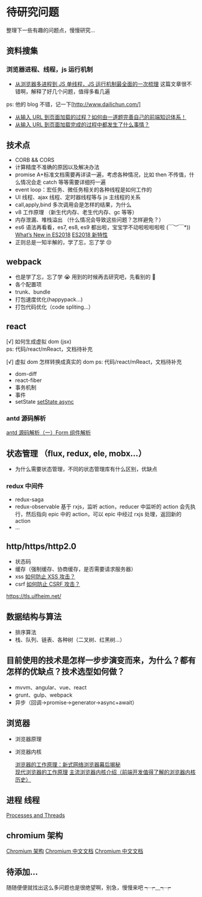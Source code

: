 # 待研究问题

整理下一些有趣的问题点，慢慢研究...

## 资料搜集

### 浏览器进程、线程，js 运行机制

- [从浏览器多进程到 JS 单线程，JS 运行机制最全面的一次梳理](https://segmentfault.com/a/1190000012925872)
  这篇文章很不错啊，解释了好几个问题，值得多看几遍

ps: 他的 blog 不错，记一下[http://www.dailichun.com/]

- [从输入 URL 到页面加载的过程？如何由一道题完善自己的前端知识体系！](http://www.dailichun.com/2018/03/12/whenyouenteraurl.html)
- [从输入 URL 到页面加载完成的过程中都发生了什么事情？](http://fex.baidu.com/blog/2014/05/what-happen/)

## 技术点

- CORB && CORS
- 计算精度不准确的原因以及解决办法
- promise A+标准文档需要再详读一遍，考虑各种情况，比如 then 不传值，什么情况会走 catch 等等需要详细捋一遍
- event loop：宏任务、微任务相关的各种线程是如何工作的
- UI 线程、ajax 线程、定时器线程等与 js 主线程的关系
- call,apply,bind 多次调用会是怎样的结果，为什么
- v8 工作原理 （新生代内存、老生代内存、gc 等等）
- 内存泄漏、堆栈溢出 （什么情况会导致这些问题？怎样避免？）
- es6 语法再看看，es7, es8, es9 都出啦，宝宝学不动啦啦啦啦啦 \(￣︶￣\*\)) [What’s New in ES2018](https://www.sitepoint.com/es2018-whats-new/)
  [ES2018 新特性](https://www.imooc.com/article/37899)
- 正则总是一知半解的，学了忘，忘了学 😒

## webpack

- 也是学了忘，忘了学 😭 用到的时候再去研究吧，先看别的 🤭
- 各个配置项
- trunk、bundle
- 打包速度优化(happypack...)
- 打包代码优化（code spliting...）

## react

[√] 如何生成虚拟 dom (jsx)  
ps: 代码/react/mReact，文档待补充

[√] 虚拟 dom 怎样转换成真实的 dom
ps: 代码/react/mReact，文档待补充

- dom-diff
- react-fiber
- 事务机制
- 事件
- setState [setState async](https://github.com/facebook/react/issues/11527)

### antd 源码解析

[antd 源码解析（一）Form 组件解析](https://segmentfault.com/a/1190000014447696)

## 状态管理 （flux, redux, ele, mobx...）

- 为什么需要状态管理，不同的状态管理库有什么区别，优缺点

### redux 中间件

- redux-saga
- redux-observable 基于 rxjs，监听 action，reducer 中监听的 action 会先执行，然后指向 epic 中的 action，可以 epic 中经过 rxjs 处理，返回新的 action
- ...

## http/https/http2.0

- 状态码
- 缓存（强制缓存、协商缓存，是否需要请求服务器）
- xss [如何防止 XSS 攻击？](https://segmentfault.com/a/1190000016551188)
- csrf [如何防止 CSRF 攻击？](https://segmentfault.com/a/1190000016659945)

https://tls.ulfheim.net/

## 数据结构与算法

- 排序算法
- 栈、队列、链表、各种树（二叉树、红黑树...）

## 目前使用的技术是怎样一步步演变而来，为什么？都有怎样的优缺点？技术选型如何做？

- mvvm、angular、vue、react
- grunt、gulp、webpack
- 异步（回调->promise->generator->async+await）

## 浏览器

- 浏览器原理
- 浏览器内核

  [浏览器的工作原理：新式网络浏览器幕后揭秘](https://www.html5rocks.com/zh/tutorials/internals/howbrowserswork/)  
  [现代浏览器的工作原理](https://juejin.im/entry/5b2f6dc9f265da596a367cb2)
  [主流浏览器内核介绍（前端开发值得了解的浏览器内核历史）](http://chuquan.me/2018/01/21/browser-architecture-overview/)

## 进程 线程

[Processes and Threads](http://www.qnx.com/developers/docs/6.4.1/neutrino/getting_started/s1_procs.html)

## chromium 架构

[Chromium 架构](https://www.chromium.org/developers/design-documents)
[Chromium 中文文档](https://github.com/ahangchen/Chromium_doc_zh)
[Chromium 中文文档](https://ahangchen.gitbooks.io/chromium_doc_zh/content/zh/)

## 待添加...

随随便便就找出这么多问题也是很绝望啊，别急，慢慢来吧 ┭┮﹏┭┮
